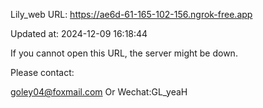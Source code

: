 Lily_web URL: https://ae6d-61-165-102-156.ngrok-free.app

Updated at: 2024-12-09 16:18:44

If you cannot open this URL, the server might be down.

Please contact: 

goley04@foxmail.com Or Wechat:GL_yeaH